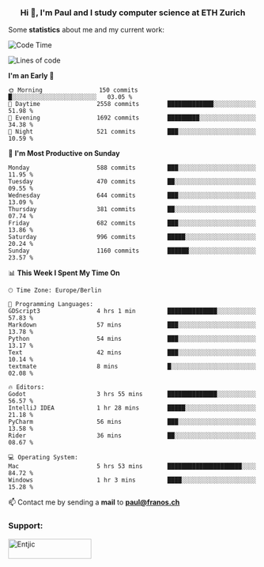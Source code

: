 <h3 align="center">Hi 👋, I'm Paul and I study computer science at ETH Zurich</h3>


Some **statistics** about me and my current work:

<!--START_SECTION:waka-->
![Code Time](http://img.shields.io/badge/Code%20Time-1%2C480%20hrs%2028%20mins-blue)

![Lines of code](https://img.shields.io/badge/From%20Hello%20World%20I%27ve%20Written-2.8%20million%20lines%20of%20code-blue)

**I'm an Early 🐤** 

```text
🌞 Morning                150 commits         █░░░░░░░░░░░░░░░░░░░░░░░░   03.05 % 
🌆 Daytime                2558 commits        █████████████░░░░░░░░░░░░   51.98 % 
🌃 Evening                1692 commits        █████████░░░░░░░░░░░░░░░░   34.38 % 
🌙 Night                  521 commits         ███░░░░░░░░░░░░░░░░░░░░░░   10.59 % 
```
📅 **I'm Most Productive on Sunday** 

```text
Monday                   588 commits         ███░░░░░░░░░░░░░░░░░░░░░░   11.95 % 
Tuesday                  470 commits         ██░░░░░░░░░░░░░░░░░░░░░░░   09.55 % 
Wednesday                644 commits         ███░░░░░░░░░░░░░░░░░░░░░░   13.09 % 
Thursday                 381 commits         ██░░░░░░░░░░░░░░░░░░░░░░░   07.74 % 
Friday                   682 commits         ███░░░░░░░░░░░░░░░░░░░░░░   13.86 % 
Saturday                 996 commits         █████░░░░░░░░░░░░░░░░░░░░   20.24 % 
Sunday                   1160 commits        ██████░░░░░░░░░░░░░░░░░░░   23.57 % 
```


📊 **This Week I Spent My Time On** 

```text
🕑︎ Time Zone: Europe/Berlin

💬 Programming Languages: 
GDScript3                4 hrs 1 min         ██████████████░░░░░░░░░░░   57.83 % 
Markdown                 57 mins             ███░░░░░░░░░░░░░░░░░░░░░░   13.78 % 
Python                   54 mins             ███░░░░░░░░░░░░░░░░░░░░░░   13.17 % 
Text                     42 mins             ███░░░░░░░░░░░░░░░░░░░░░░   10.14 % 
textmate                 8 mins              █░░░░░░░░░░░░░░░░░░░░░░░░   02.08 % 

🔥 Editors: 
Godot                    3 hrs 55 mins       ██████████████░░░░░░░░░░░   56.57 % 
IntelliJ IDEA            1 hr 28 mins        █████░░░░░░░░░░░░░░░░░░░░   21.18 % 
PyCharm                  56 mins             ███░░░░░░░░░░░░░░░░░░░░░░   13.58 % 
Rider                    36 mins             ██░░░░░░░░░░░░░░░░░░░░░░░   08.67 % 

💻 Operating System: 
Mac                      5 hrs 53 mins       █████████████████████░░░░   84.72 % 
Windows                  1 hr 3 mins         ████░░░░░░░░░░░░░░░░░░░░░   15.28 % 
```


<!--END_SECTION:waka-->

📫 Contact me by sending a **mail** to **paul@franos.ch**

<h3 align="left">Support:</h3>
<p><a href="https://ko-fi.com/Entjic"> <img align="left" src="https://cdn.ko-fi.com/cdn/kofi3.png?v=3" height="40" width="168" alt="Entjic" /></a></p>
